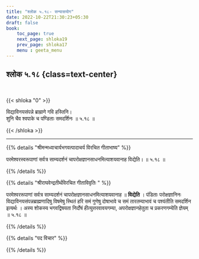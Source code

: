 ```yaml
---
title: "श्लोक ५.१८- सन्यासयोग"
date: 2022-10-22T21:30:23+05:30
draft: false
book:
    toc_page: true
    next_page: shloka19
    prev_page: shloka17
    menu : geeta_menu
---
```




## श्लोक ५.१८ {class=text-center}

<br/>

{{< shloka  "0"  >}}

विद्याविनयसंपन्ने ब्राह्मणे गवि हस्तिनि।  
शुनि चैव श्वपाके च पण्डिताः समदर्शिनः ॥ ५.१८ ॥

{{< /shloka >}}

---


{{% details "श्रीमन्मध्वाचार्यभगवत्पादाचर्य विरचित  गीताभाष्य" %}}

परमेश्वरस्वरूपाणां सर्वत्र साम्यदर्शनं चापरोक्षज्ञानसाधनमित्याशयवानाह विद्येति। ॥ ५.१८ ॥

{{% /details %}}



{{% details "श्रीराघवेन्द्रतीर्थविरचित गीताविवृतिः " %}}

परमेश्वररूपाणां सर्वत्र साम्यदर्शनं चापरोक्षज्ञानसाधनमित्याशयवानाह
॥ **विद्येति** । पंडिताः परोक्षज्ञानिनः 
विद्याविनयसंपन्नब्राह्मणादिषु विषमेषु
स्थितं हरि समं गुणेषु दोषाभावे च समं तारतम्याभावं च 
पश्यंतीति समदर्शिन
इत्यर्थः । अस्य शोकस्य भगवद्विषयता निर्दोषं हीत्युत्तरवावयगम्या,
अपरोक्षज्ञानहेतुता च प्रकरणगम्येति ज्ञेयम्‌ ॥ ५.१८ ॥

{{% /details %}}



{{% details "पद विचार" %}}


{{% /details %}}
